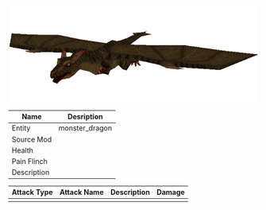 ![Monster Picture](assets/img/dragon.png)

|Name  |Desription|
|------|-------------|
|Entity|monster_dragon|
|Source Mod||
|Health||
|Pain Flinch||
|Description||

|Attack Type|Attack Name|Description|Damage|
|-----------|-----------|-----------|------|
||||